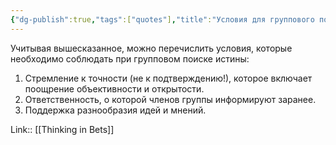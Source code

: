 ```yaml
---
{"dg-publish":true,"tags":["quotes"],"title":"Условия для группового поиска истины","date":"2022-06-06T08:52:13+03:00","modified_at":"2022-06-06T09:04:28+03:00","permalink":"/quotes/202206060852/","dgHomeLink":false,"dgPassFrontmatter":true}
---
```



Учитывая вышесказанное, можно перечислить условия, которые необходимо соблюдать при групповом поиске истины:
1. Стремление к точности (не к подтверждению!), которое включает поощрение объективности и открытости. 
2. Ответственность, о которой членов группы информируют заранее. 
3. Поддержка разнообразия идей и мнений.

Link:: [[Thinking in Bets]]
